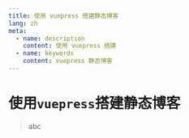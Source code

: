 ```yaml
---
title: 使用 vuepress 搭建静态博客
lang: zh
meta:
  - name: description
    content: 使用 vuepress 搭建
  - name: keywords
    content: vuepress 静态博客
---
```

# 使用`vuepress`搭建静态博客

> abc
